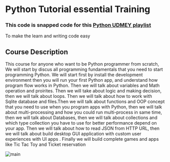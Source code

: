 # Python Tutorial essential Training
### This code is snapped code for this [Python UDMEY playlist](https://www.udemy.com/python-for-complete-beginners-learn-step-by-step/?couponCode=GITHUBDISCOUNT) 
To make the learn and writing code easy


## Course Description

This course for anyone  who want to be Python programmer from scratch, We will  start by discus all programming fundamentals that you need to start programming Python. We will start first by install the development environment then you will run your first Python app, and understand how program flow works in Python. Then we will talk about variables and Math operation and proirites. Then we will take about logic and making decision, then we will talk about loops. Then we will talk about  how to work with Sqlite database and files.Then we will talk about functions and OOP concept that you need to use when you program apps with Python, then we will talk about multi-processing and how you could run multi-process in same time,  then we will talk about Databases, then we will talk about collections and which type collection you have to use for better performance  depend on your app. Then we will talk about  how to read JSON from HTTP URL, then we will talk about build desktop GUI application with custom user experiences with UI apps . Finally we will build complete games and apps like  Tic Tac Toy and Ticket reservation

![main](http://attach.alruabye.net/dsa/dsa.jpg)
